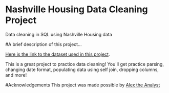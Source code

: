 # Nashville Housing Data Cleaning Project
Data cleaning in SQL using Nashville Housing data

#A brief description of this project...

[Here is the link to the dataset used in this project](https://view.officeapps.live.com/op/view.aspx?src=https%3A%2F%2Fraw.githubusercontent.com%2FAlexTheAnalyst%2FPortfolioProjects%2Fmain%2FNashville%2520Housing%2520Data%2520for%2520Data%2520Cleaning.xlsx&wdOrigin=BROWSELINK).

This is a great project to practice data cleaning! You'll get practice parsing, changing date format, populating data using self join, dropping columns, and more!

#Acknowledgements
This project was made possible by [Alex the Analyst](https://youtu.be/8rO7ztF4NtU)
